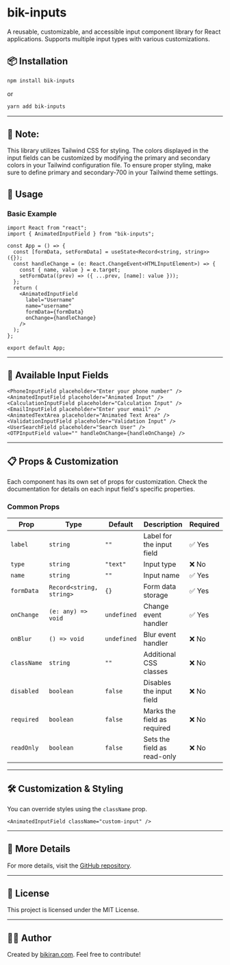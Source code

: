 # bik-inputs

A reusable, customizable, and accessible input component library for React applications. Supports multiple input types with various customizations.

## 📦 Installation

```sh
npm install bik-inputs
```

or

```sh
yarn add bik-inputs
```

---

## 📌 Note:

This library utilizes Tailwind CSS for styling. The colors displayed in the input fields can be customized by modifying the primary and secondary colors in your Tailwind configuration file. To ensure proper styling, make sure to define primary and secondary-700 in your Tailwind theme settings.

## 🚀 Usage

### **Basic Example**

```tsx
import React from "react";
import { AnimatedInputField } from "bik-inputs";

const App = () => {
  const [formData, setFormData] = useState<Record<string, string>>({});
  const handleChange = (e: React.ChangeEvent<HTMLInputElement>) => {
    const { name, value } = e.target;
    setFormData((prev) => ({ ...prev, [name]: value }));
  };
  return (
    <AnimatedInputField
      label="Username"
      name="username"
      formData={formData}
      onChange={handleChange}
    />
  );
};

export default App;
```

---

## 🎨 **Available Input Fields**

```tsx
<PhoneInputField placeholder="Enter your phone number" />
<AnimatedInputField placeholder="Animated Input" />
<CalculationInputField placeholder="Calculation Input" />
<EmailInputField placeholder="Enter your email" />
<AnimatedTextArea placeholder="Animated Text Area" />
<ValidationInputField placeholder="Validation Input" />
<UserSearchField placeholder="Search User" />
<OTPInputField value="" handleOnChange={handleOnChange} />
```

---

## 📋 **Props & Customization**

Each component has its own set of props for customization. Check the documentation for details on each input field's specific properties.

### **Common Props**

| Prop        | Type                     | Default     | Description                 | Required |
| ----------- | ------------------------ | ----------- | --------------------------- | -------- |
| `label`     | `string`                 | `""`        | Label for the input field   | ✅ Yes   |
| `type`      | `string`                 | `"text"`    | Input type                  | ❌ No    |
| `name`      | `string`                 | `""`        | Input name                  | ✅ Yes   |
| `formData`  | `Record<string, string>` | `{}`        | Form data storage           | ✅ Yes   |
| `onChange`  | `(e: any) => void`       | `undefined` | Change event handler        | ✅ Yes   |
| `onBlur`    | `() => void`             | `undefined` | Blur event handler          | ❌ No    |
| `className` | `string`                 | `""`        | Additional CSS classes      | ❌ No    |
| `disabled`  | `boolean`                | `false`     | Disables the input field    | ❌ No    |
| `required`  | `boolean`                | `false`     | Marks the field as required | ❌ No    |
| `readOnly`  | `boolean`                | `false`     | Sets the field as read-only | ❌ No    |

---

## 🛠 **Customization & Styling**

You can override styles using the `className` prop.

```tsx
<AnimatedInputField className="custom-input" />
```

---

## 🔗 **More Details**

For more details, visit the [GitHub repository](https://github.com/bikirandev/7501NPM-Bikiran-Inputs.git).

---

## 🔗 **License**

This project is licensed under the MIT License.

---

## 👨‍💻 **Author**

Created by [bikiran.com](https://bikiran.com/). Feel free to contribute!

